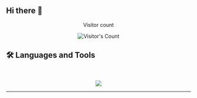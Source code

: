 ## Hi there 👋

<div align="center"> 
  <p>Visitor count</p>
  <img src="https://profile-counter.glitch.me/{Johnatsa}/count.svg" alt="Visitor's Count" />
</div>

## 🛠️ Languages and Tools

<br>

<p align="center">
  <img src="https://skillicons.dev/icons?i=java,c,cpp,python,mysql" />
</p>

<hr>

